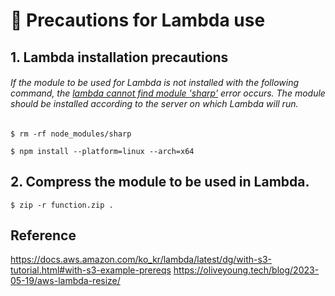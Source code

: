 # 🚨 Precautions for Lambda use

## 1. Lambda installation precautions

###### If the module to be used for Lambda is not installed with the following command, the <u>lambda cannot find module 'sharp'</u> error occurs. The module should be installed according to the server on which Lambda will run.

```
$ rm -rf node_modules/sharp

$ npm install --platform=linux --arch=x64
```

## 2. Compress the module to be used in Lambda.

```
$ zip -r function.zip .
```

## Reference

https://docs.aws.amazon.com/ko_kr/lambda/latest/dg/with-s3-tutorial.html#with-s3-example-prereqs
https://oliveyoung.tech/blog/2023-05-19/aws-lambda-resize/
